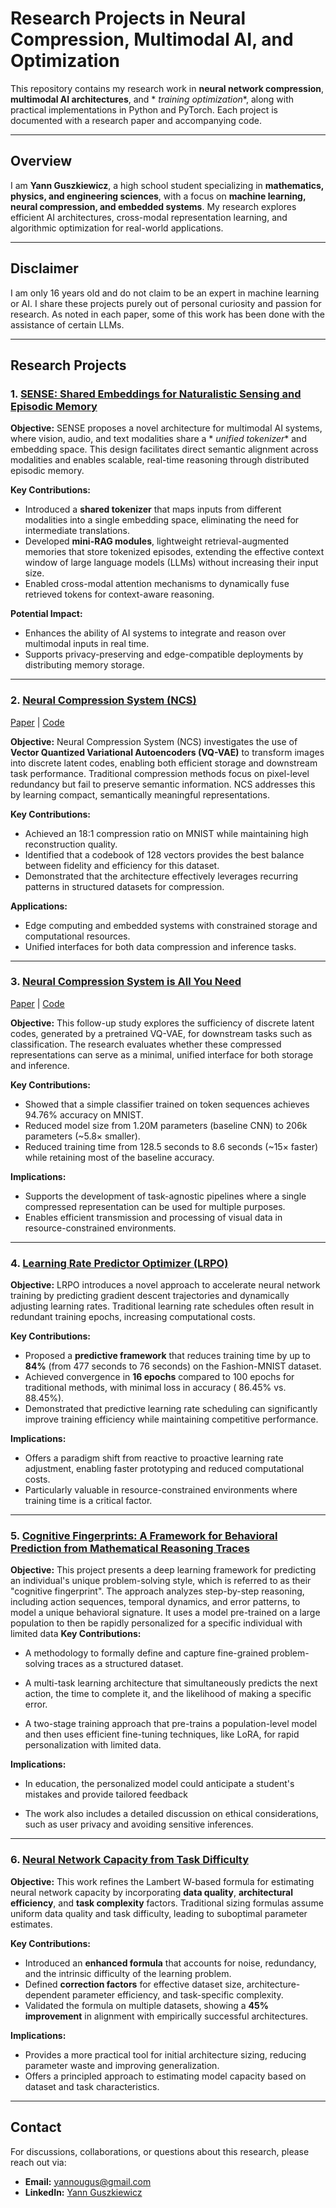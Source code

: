 # Research Projects in Neural Compression, Multimodal AI, and Optimization

This repository contains my research work in **neural network compression**, **multimodal AI architectures**, and *
*training optimization**, along with practical implementations in Python and PyTorch. Each project is documented with a
research paper and accompanying code.

---

## Overview

I am **Yann Guszkiewicz**, a high school student specializing in **mathematics, physics, and engineering sciences**,
with a focus on **machine learning, neural compression, and embedded systems**. My research explores efficient AI
architectures, cross-modal representation learning, and algorithmic optimization for real-world applications.

---

## Disclaimer

I am only 16 years old and do not claim to be an expert in machine learning or AI. I share these projects purely out of
personal curiosity and passion for research. As noted in each paper, some of this work has been done with the assistance
of certain LLMs.

---

## Research Projects

### 1. [SENSE: Shared Embeddings for Naturalistic Sensing and Episodic Memory](SENSE/SENSE%20Shared%20Embeddings%20for%20Naturalistic%20Sensing%20and%20Episodic%20Memory.pdf)

**Objective:**
SENSE proposes a novel architecture for multimodal AI systems, where vision, audio, and text modalities share a *
*unified tokenizer** and embedding space. This design facilitates direct semantic alignment across modalities and
enables scalable, real-time reasoning through distributed episodic memory.

**Key Contributions:**

- Introduced a **shared tokenizer** that maps inputs from different modalities into a single embedding space,
  eliminating the need for intermediate translations.
- Developed **mini-RAG modules**, lightweight retrieval-augmented memories that store tokenized episodes, extending the
  effective context window of large language models (LLMs) without increasing their input size.
- Enabled cross-modal attention mechanisms to dynamically fuse retrieved tokens for context-aware reasoning.

**Potential Impact:**

- Enhances the ability of AI systems to integrate and reason over multimodal inputs in real time.
- Supports privacy-preserving and edge-compatible deployments by distributing memory storage.

---

### 2. [Neural Compression System (NCS)](NCS/Neural%20Compression%20System/)

[Paper](NCS/Neural%20Compression%20System/Neural%20Compression%20System.pdf) | [Code](NCS/Neural%20Compression%20System/)

**Objective:**
Neural Compression System (NCS) investigates the use of **Vector Quantized Variational Autoencoders (VQ-VAE)** to
transform images into discrete latent codes, enabling both efficient storage and downstream task performance.
Traditional compression methods focus on pixel-level redundancy but fail to preserve semantic information. NCS addresses
this by learning compact, semantically meaningful representations.

**Key Contributions:**

- Achieved an 18:1 compression ratio on MNIST while maintaining high reconstruction quality.
- Identified that a codebook of 128 vectors provides the best balance between fidelity and efficiency for this dataset.
- Demonstrated that the architecture effectively leverages recurring patterns in structured datasets for compression.

**Applications:**

- Edge computing and embedded systems with constrained storage and computational resources.
- Unified interfaces for both data compression and inference tasks.

---

### 3. [Neural Compression System is All You Need](NCS/Neural%20Compression%20System%20is%20all%20you%20need/)

[Paper](NCS/Neural%20Compression%20System%20is%20all%20you%20need/Neural%20Compression%20System%20is%20all%20you%20need.pdf) | [Code](NCS/Neural%20Compression%20System%20is%20all%20you%20need/)

**Objective:**
This follow-up study explores the sufficiency of discrete latent codes, generated by a pretrained VQ-VAE, for downstream
tasks such as classification. The research evaluates whether these compressed representations can serve as a minimal,
unified interface for both storage and inference.

**Key Contributions:**

- Showed that a simple classifier trained on token sequences achieves 94.76% accuracy on MNIST.
- Reduced model size from 1.20M parameters (baseline CNN) to 206k parameters (~5.8× smaller).
- Reduced training time from 128.5 seconds to 8.6 seconds (~15× faster) while retaining most of the baseline accuracy.

**Implications:**

- Supports the development of task-agnostic pipelines where a single compressed representation can be used for multiple
  purposes.
- Enables efficient transmission and processing of visual data in resource-constrained environments.

---

### 4. [Learning Rate Predictor Optimizer (LRPO)](LRPO/Learning%20Rate%20Predictor%20Optimizer.pdf)

**Objective:**
LRPO introduces a novel approach to accelerate neural network training by predicting gradient descent trajectories and
dynamically adjusting learning rates. Traditional learning rate schedules often result in redundant training epochs,
increasing computational costs.

**Key Contributions:**

- Proposed a **predictive framework** that reduces training time by up to **84%** (from 477 seconds to 76 seconds) on
  the Fashion-MNIST dataset.
- Achieved convergence in **16 epochs** compared to 100 epochs for traditional methods, with minimal loss in accuracy (
  86.45% vs. 88.45%).
- Demonstrated that predictive learning rate scheduling can significantly improve training efficiency while maintaining
  competitive performance.

**Implications:**

- Offers a paradigm shift from reactive to proactive learning rate adjustment, enabling faster prototyping and reduced
  computational costs.
- Particularly valuable in resource-constrained environments where training time is a critical factor.

---

### 5. [Cognitive Fingerprints: A Framework for Behavioral Prediction from Mathematical Reasoning Traces](CF/Cognitive%20Fingerprints%20A%20Framework%20for%20Behavioral%20Prediction%20from%20Mathematical%20Reasoning%20Traces.pdf)

**Objective:**
This project presents a deep learning framework for predicting an individual's unique problem-solving style, which is
referred to as their "cognitive fingerprint". The approach analyzes step-by-step reasoning, including action sequences,
temporal dynamics, and error patterns, to model a unique behavioral signature. It uses a model pre-trained on a large
population to then be rapidly personalized for a specific individual with limited data
**Key Contributions:**

- A methodology to formally define and capture fine-grained problem-solving traces as a structured dataset.

- A multi-task learning architecture that simultaneously predicts the next action, the time to complete it, and the
  likelihood of making a specific error.

- A two-stage training approach that pre-trains a population-level model and then uses efficient fine-tuning techniques,
  like LoRA, for rapid personalization with limited data.

**Implications:**

- In education, the personalized model could anticipate a student's mistakes and provide tailored feedback

- The work also includes a detailed discussion on ethical considerations, such as user privacy and avoiding sensitive
  inferences.

---

### 6. [Neural Network Capacity from Task Difficulty](NNCTD/Neural%20Network%20Capacity%20from%20Task%20Difficulty.pdf)

**Objective:**
This work refines the Lambert W-based formula for estimating neural network capacity by incorporating **data quality**,
**architectural efficiency**, and **task complexity** factors. Traditional sizing formulas assume uniform data quality
and task difficulty, leading to suboptimal parameter estimates.

**Key Contributions:**

- Introduced an **enhanced formula** that accounts for noise, redundancy, and the intrinsic difficulty of the learning
  problem.
- Defined **correction factors** for effective dataset size, architecture-dependent parameter efficiency, and
  task-specific complexity.
- Validated the formula on multiple datasets, showing a **45% improvement** in alignment with empirically successful
  architectures.

**Implications:**

- Provides a more practical tool for initial architecture sizing, reducing parameter waste and improving generalization.
- Offers a principled approach to estimating model capacity based on dataset and task characteristics.

---

## Contact

For discussions, collaborations, or questions about this research, please reach out via:

- **Email:** [yannougus@gmail.com](mailto:yannougus@gmail.com)
- **LinkedIn:** [Yann Guszkiewicz](https://www.linkedin.com/in/yann-guszkiewicz-32332b374/)
